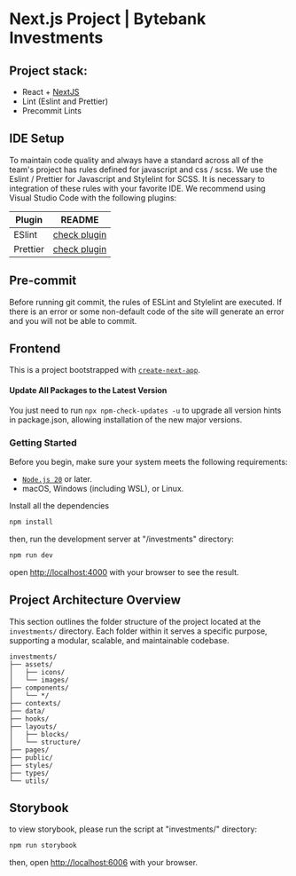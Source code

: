 # Next.js Project | Bytebank Investments

## Project stack:

- React + [NextJS](https://nextjs.org)
- Lint (Eslint and Prettier)
- Precommit Lints

## IDE Setup

To maintain code quality and always have a standard across all of the team's
project has rules defined for javascript and css / scss. We use the Eslint /
Prettier for Javascript and Stylelint for SCSS. It is necessary to
integration of these rules with your favorite IDE. We recommend using Visual
Studio Code with the following plugins:

| Plugin   | README                                                                                     |
| -------- | ------------------------------------------------------------------------------------------ |
| ESlint   | [check plugin](https://marketplace.visualstudio.com/items?itemName=dbaeumer.vscode-eslint) |
| Prettier | [check plugin](https://marketplace.visualstudio.com/items?itemName=esbenp.prettier-vscode) |

## Pre-commit

Before running git commit, the rules of ESLint and Stylelint are executed. If
there is an error or some non-default code of the site will generate an error
and you will not be able to commit.

## Frontend

This is a project bootstrapped with [`create-next-app`](https://github.com/vercel/next.js/tree/canary/packages/create-next-app).

#### Update All Packages to the Latest Version

You just need to run `npx npm-check-updates -u` to upgrade all version hints in package.json, allowing installation of the new major versions.

### Getting Started

Before you begin, make sure your system meets the following requirements:

- [`Node.js 20`](https://nodejs.org/pt) or later.
- macOS, Windows (including WSL), or Linux.

Install all the dependencies

```bash
npm install
```

then, run the development server at "/investments" directory:

```bash
npm run dev
```

open [http://localhost:4000](http://localhost:4000) with your browser to see the
result.

## Project Architecture Overview

This section outlines the folder structure of the project located at the `investments/` directory. Each folder within it serves a specific purpose, supporting a modular, scalable, and maintainable codebase.

````
investments/
├── assets/
│   ├── icons/
│   └── images/
├── components/
│   └── */
├── contexts/
├── data/
├── hooks/
├── layouts/
│   ├── blocks/
│   └── structure/
├── pages/
├── public/
├── styles/
├── types/
└── utils/
````

## Storybook

to view storybook, please run the script at "investments/" directory:

```bash
npm run storybook
```

then, open [http://localhost:6006](http://localhost:6006) with your browser.
